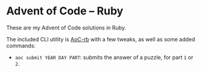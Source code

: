 # Advent of Code – Ruby

These are my Advent of Code solutions in Ruby.

The included CLI utility is [AoC-rb](https://github.com/Keirua/aoc-cli) with a few tweaks, as well as some added commands:


- `aoc submit YEAR DAY PART`: submits the answer of a puzzle, for part `1` or `2`.
